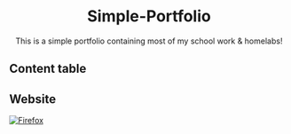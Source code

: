 <div align="center">

# Simple-Portfolio
This is a simple portfolio containing most of my school work & homelabs! 

</div>

## Content table 

</div>

## Website
[![Firefox][firefox-badge]][crates.io]


[firefox-badge]: https://img.shields.io/badge/Firefox-FF7139?style=for-the-badge&logo=Firefox-Browser&logoColor=white
[crates.io]: danderu.com
